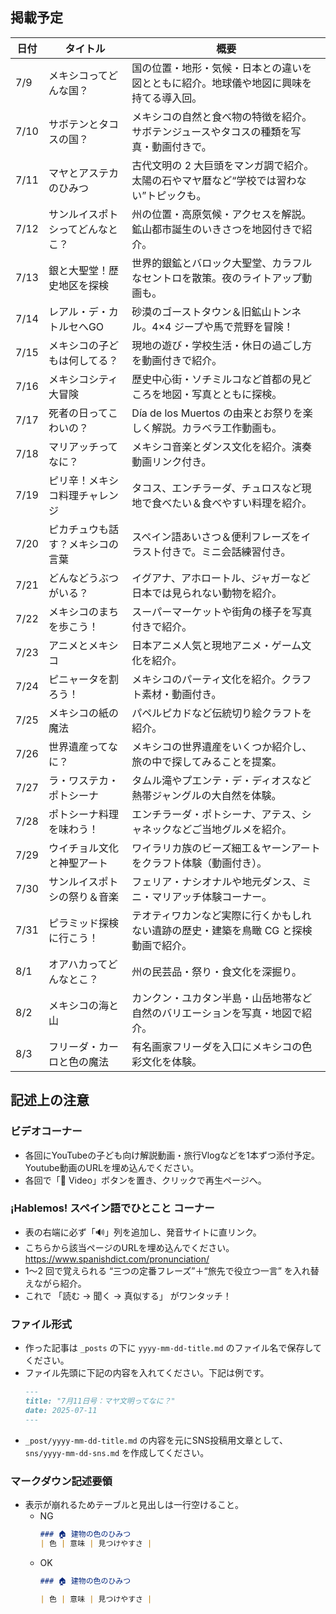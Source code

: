 ## 掲載予定

| 日付  | タイトル                               | 概要                                                                                         |
|------|----------------------------------------|----------------------------------------------------------------------------------------------|
| 7/9  | メキシコってどんな国？                  | 国の位置・地形・気候・日本との違いを図とともに紹介。地球儀や地図に興味を持てる導入回。                 |
| 7/10 | サボテンとタコスの国？                  | メキシコの自然と食べ物の特徴を紹介。サボテンジュースやタコスの種類を写真・動画付きで。               |
| 7/11 | マヤとアステカのひみつ                 | 古代文明の 2 大巨頭をマンガ調で紹介。太陽の石やマヤ暦など“学校では習わない”トピックも。              |
| 7/12 | サンルイスポトシってどんなとこ？         | 州の位置・高原気候・アクセスを解説。鉱山都市誕生のいきさつを地図付きで紹介。                         |
| 7/13 | 銀と大聖堂！歴史地区を探検              | 世界的銀鉱とバロック大聖堂、カラフルなセントロを散策。夜のライトアップ動画も。                        |
| 7/14 | レアル・デ・カトルセへGO               | 砂漠のゴーストタウン＆旧鉱山トンネル。4×4 ジープや馬で荒野を冒険！                                   |
| 7/15 | メキシコの子どもは何してる？            | 現地の遊び・学校生活・休日の過ごし方を動画付きで紹介。                                                |
| 7/16 | メキシコシティ大冒険                   | 歴史中心街・ソチミルコなど首都の見どころを地図・写真とともに探検。                                     |
| 7/17 | 死者の日ってこわいの？                 | Día de los Muertos の由来とお祭りを楽しく解説。カラベラ工作動画も。                                   |
| 7/18 | マリアッチってなに？                   | メキシコ音楽とダンス文化を紹介。演奏動画リンク付き。                                                 |
| 7/19 | ピリ辛！メキシコ料理チャレンジ          | タコス、エンチラーダ、チュロスなど現地で食べたい＆食べやすい料理を紹介。                                |
| 7/20 | ピカチュウも話す？メキシコの言葉        | スペイン語あいさつ＆便利フレーズをイラスト付きで。ミニ会話練習付き。                                   |
| 7/21 | どんなどうぶつがいる？                 | イグアナ、アホロートル、ジャガーなど日本では見られない動物を紹介。                                     |
| 7/22 | メキシコのまちを歩こう！               | スーパーマーケットや街角の様子を写真付きで紹介。                                                      |
| 7/23 | アニメとメキシコ                       | 日本アニメ人気と現地アニメ・ゲーム文化を紹介。                                                        |
| 7/24 | ピニャータを割ろう！                   | メキシコのパーティ文化を紹介。クラフト素材・動画付き。                                                |
| 7/25 | メキシコの紙の魔法                    | パペルピカドなど伝統切り絵クラフトを紹介。                                                            |
| 7/26 | 世界遺産ってなに？                    | メキシコの世界遺産をいくつか紹介し、旅の中で探してみることを提案。                                     |
| 7/27 | ラ・ワステカ・ポトシーナ               | タムル滝やプエンテ・デ・ディオスなど熱帯ジャングルの大自然を体験。                                   |
| 7/28 | ポトシーナ料理を味わう！               | エンチラーダ・ポトシーナ、アテス、シャネックなどご当地グルメを紹介。                                  |
| 7/29 | ウイチョル文化と神聖アート             | ワイラリカ族のビーズ細工＆ヤーンアートをクラフト体験（動画付き）。                                     |
| 7/30 | サンルイスポトシの祭り＆音楽            | フェリア・ナシオナルや地元ダンス、ミニ・マリアッチ体験コーナー。                                      |
| 7/31 | ピラミッド探検に行こう！               | テオティワカンなど実際に行くかもしれない遺跡の歴史・建築を鳥瞰 CG と探検動画で紹介。                  |
| 8/1  | オアハカってどんなとこ？               | 州の民芸品・祭り・食文化を深掘り。                                                                 |
| 8/2  | メキシコの海と山                       | カンクン・ユカタン半島・山岳地帯など自然のバリエーションを写真・地図で紹介。                          |
| 8/3  | フリーダ・カーロと色の魔法             | 有名画家フリーダを入口にメキシコの色彩文化を体験。                                                   |


## 記述上の注意
### ビデオコーナー
- 各回にYouTubeの子ども向け解説動画・旅行Vlogなどを1本ずつ添付予定。Youtube動画のURLを埋め込んでください。
- 各回で「🔗 Video」ボタンを置き、クリックで再生ページへ。

### ¡Hablemos! スペイン語でひとこと コーナー  
- 表の右端に必ず「🔊」列を追加し、発音サイトに直リンク。
- こちらから該当ページのURLを埋め込んでください。 https://www.spanishdict.com/pronunciation/
- 1〜2 回で覚えられる “三つの定番フレーズ”＋“旅先で役立つ一言” を入れ替えながら紹介。
- これで 「読む → 聞く → 真似する」 がワンタッチ！

### ファイル形式
- 作った記事は `_posts` の下に `yyyy-mm-dd-title.md` のファイル名で保存してください。
- ファイル先頭に下記の内容を入れてください。下記は例です。
  ```md
  ---
  title: "7月11日号：マヤ文明ってなに？"
  date: 2025-07-11
  ---
  ```
- `_post/yyyy-mm-dd-title.md` の内容を元にSNS投稿用文章として、 `sns/yyyy-mm-dd-sns.md` を作成してください。

### マークダウン記述要領
- 表示が崩れるためテーブルと見出しは一行空けること。
  - NG
    ```md
    ### 🏠 建物の色のひみつ
    | 色 | 意味 | 見つけやすさ |
    ```
  - OK
    ```md
    ### 🏠 建物の色のひみつ

    | 色 | 意味 | 見つけやすさ |
    ```

